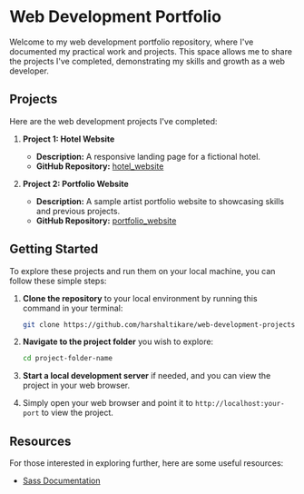 # Web Development Portfolio

Welcome to my web development portfolio repository, where I've documented my practical work and projects. This space allows me to share the projects I've completed, demonstrating my skills and growth as a web developer.

## Projects

Here are the web development projects I've completed:

1. **Project 1: Hotel Website**
    - **Description:** A responsive landing page for a fictional hotel.
    - **GitHub Repository:** [hotel_website](https://github.com/harshaltikare/html-css-websites/tree/master/hotel_website)

2. **Project 2: Portfolio Website**
    - **Description:** A sample artist portfolio website to showcasing skills and previous projects.
    - **GitHub Repository:** [portfolio_website]([link-to-project-1](https://github.com/harshaltikare/html-css-websites/tree/master/portfolio_website))

## Getting Started

To explore these projects and run them on your local machine, you can follow these simple steps:

1. **Clone the repository** to your local environment by running this command in your terminal:

   ```bash
   git clone https://github.com/harshaltikare/web-development-projects.git
   ```

2. **Navigate to the project folder** you wish to explore:

   ```bash
   cd project-folder-name
   ```

3. **Start a local development server** if needed, and you can view the project in your web browser.

4. Simply open your web browser and point it to `http://localhost:your-port` to view the project.

## Resources

For those interested in exploring further, here are some useful resources:

- [Sass Documentation](https://sass-lang.com/documentation)
